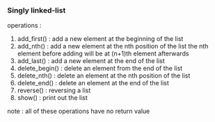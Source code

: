 ### Singly linked-list
operations :
1. add_first()      : add a new element at the beginning of the list
2. add_nth()        : add a new element at the nth position of the list
                      the nth element before adding will be at (n+1)th element afterwards
3. add_last()       : add a new element at the end of the list
4. delete_begin()   : delete an element from the end of the list
5. delete_nth()     : delete an element at the nth position of the list
6. delete_end()     : delete an element at the end of the list
7. reverse()        : reversing a list
8. show()           : print out the list

note : all of these operations have no return value
